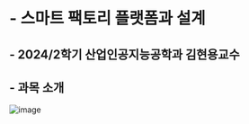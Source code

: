 # - 스마트 팩토리 플랫폼과 설계
## - 2024/2학기 산업인공지능공학과 김현용교수
## - 과목 소개
![image](https://github.com/user-attachments/assets/200fab97-b510-44d2-b996-744403a21dba)
